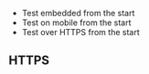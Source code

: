  - Test embedded from the start
 - Test on mobile from the start
 - Test over HTTPS from the start
 
 ## HTTPS
 
 
